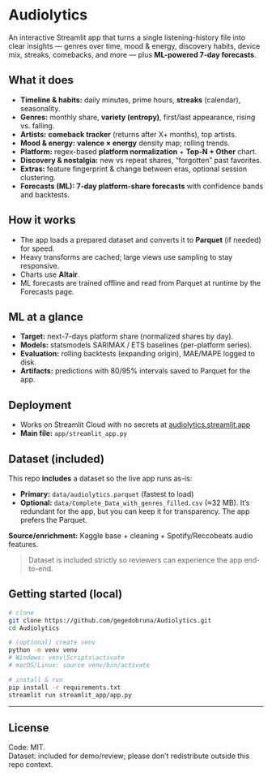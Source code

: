 # Audiolytics

An interactive Streamlit app that turns a single listening-history file into clear insights — genres over time, mood & energy, discovery habits, device mix, streaks, comebacks, and more — plus **ML-powered 7-day forecasts**.

## What it does
- **Timeline & habits:** daily minutes, prime hours, **streaks** (calendar), seasonality.
- **Genres:** monthly share, **variety (entropy)**, first/last appearance, rising vs. falling.
- **Artists:** **comeback tracker** (returns after X+ months), top artists.
- **Mood & energy:** **valence × energy** density map; rolling trends.
- **Platform:** regex-based **platform normalization** + **Top-N + Other** chart.
- **Discovery & nostalgia:** new vs repeat shares, “forgotten” past favorites.
- **Extras:** feature fingerprint & change between eras, optional session clustering.
- **Forecasts (ML):** **7-day platform-share forecasts** with confidence bands and backtests.

## How it works
- The app loads a prepared dataset and converts it to **Parquet** (if needed) for speed.
- Heavy transforms are cached; large views use sampling to stay responsive.
- Charts use **Altair**.
- ML forecasts are trained offline and read from Parquet at runtime by the Forecasts page.

## ML at a glance
- **Target:** next-7-days platform share (normalized shares by day).
- **Models:** statsmodels SARIMAX / ETS baselines (per-platform series).
- **Evaluation:** rolling backtests (expanding origin), MAE/MAPE logged to disk.
- **Artifacts:** predictions with 80/95% intervals saved to Parquet for the app.

## Deployment
- Works on Streamlit Cloud with no secrets at [audiolytics.streamlit.app](audiolytics.streamlit.app)
- **Main file:** `app/streamlit_app.py`

## Dataset (included)
This repo **includes** a dataset so the live app runs as-is:

- **Primary:** `data/audiolytics.parquet` (fastest to load)  
- **Optional:** `data/Complete_Data_with_genres_filled.csv` (≈32 MB). It’s redundant for the app, but you can keep it for transparency. The app prefers the Parquet.

**Source/enrichment:** Kaggle base + cleaning + Spotify/Reccobeats audio features.

> Dataset is included strictly so reviewers can experience the app end-to-end.

## Getting started (local)
```bash
# clone
git clone https://github.com/gegedobruna/Audiolytics.git
cd Audiolytics

# (optional) create venv
python -m venv venv
# Windows: venv\Scripts\activate
# macOS/Linux: source venv/bin/activate

# install & run
pip install -r requirements.txt
streamlit run streamlit_app/app.py
```

---
## License
Code: MIT.  
Dataset: included for demo/review; please don’t redistribute outside this repo context.
